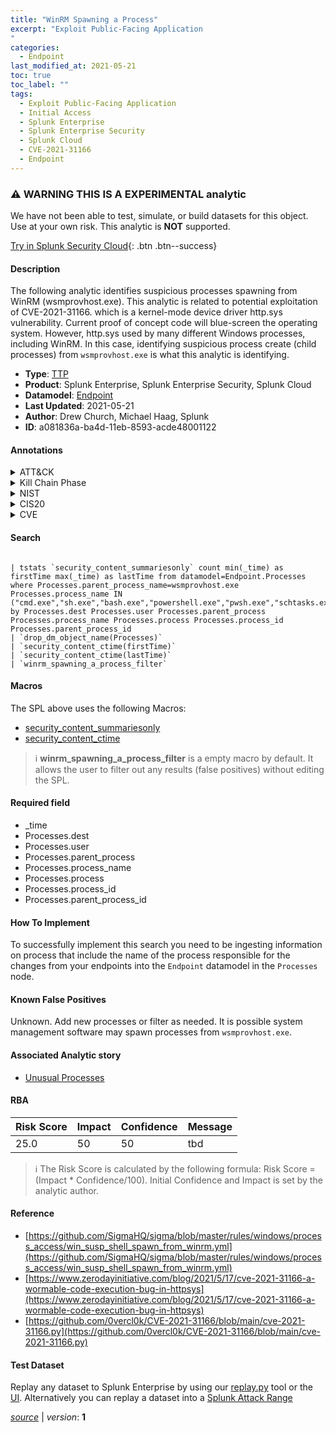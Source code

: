 ```yaml
---
title: "WinRM Spawning a Process"
excerpt: "Exploit Public-Facing Application
"
categories:
  - Endpoint
last_modified_at: 2021-05-21
toc: true
toc_label: ""
tags:
  - Exploit Public-Facing Application
  - Initial Access
  - Splunk Enterprise
  - Splunk Enterprise Security
  - Splunk Cloud
  - CVE-2021-31166
  - Endpoint
---
```


### :warning: WARNING THIS IS A EXPERIMENTAL analytic
We have not been able to test, simulate, or build datasets for this object. Use at your own risk. This analytic is **NOT** supported.


[Try in Splunk Security Cloud](https://www.splunk.com/en_us/products/cyber-security.html){: .btn .btn--success}

#### Description

The following analytic identifies suspicious processes spawning from WinRM (wsmprovhost.exe). This analytic is related to potential exploitation of CVE-2021-31166. which is a kernel-mode device driver http.sys vulnerability. Current proof of concept code will blue-screen the operating system. However, http.sys used by many different Windows processes, including WinRM. In this case, identifying suspicious process create (child processes) from `wsmprovhost.exe` is what this analytic is identifying.

- **Type**: [TTP](https://github.com/splunk/security_content/wiki/Detection-Analytic-Types)
- **Product**: Splunk Enterprise, Splunk Enterprise Security, Splunk Cloud
- **Datamodel**: [Endpoint](https://docs.splunk.com/Documentation/CIM/latest/User/Endpoint)
- **Last Updated**: 2021-05-21
- **Author**: Drew Church, Michael Haag, Splunk
- **ID**: a081836a-ba4d-11eb-8593-acde48001122


#### Annotations

<details>
  <summary>ATT&CK</summary>

<div markdown="1">


| ID             | Technique        |  Tactic             |
| -------------- | ---------------- |-------------------- |
| [T1190](https://attack.mitre.org/techniques/T1190/) | Exploit Public-Facing Application | Initial Access |

</div>
</details>


<details>
  <summary>Kill Chain Phase</summary>

<div markdown="1">

* Exploitation
* Actions on Objectives


</div>
</details>


<details>
  <summary>NIST</summary>

<div markdown="1">



</div>
</details>

<details>
  <summary>CIS20</summary>

<div markdown="1">



</div>
</details>

<details>
  <summary>CVE</summary>

<div markdown="1">
| ID          | Summary | [CVSS](https://nvd.nist.gov/vuln-metrics/cvss) |
| ----------- | ----------- | -------------- |
| [CVE-2021-31166](https://nvd.nist.gov/vuln/detail/CVE-2021-31166) | HTTP Protocol Stack Remote Code Execution Vulnerability | 7.5 |



</div>
</details>

#### Search 

```

| tstats `security_content_summariesonly` count min(_time) as firstTime max(_time) as lastTime from datamodel=Endpoint.Processes where Processes.parent_process_name=wsmprovhost.exe Processes.process_name IN ("cmd.exe","sh.exe","bash.exe","powershell.exe","pwsh.exe","schtasks.exe","certutil.exe","whoami.exe","bitsadmin.exe","scp.exe") by Processes.dest Processes.user Processes.parent_process Processes.process_name Processes.process Processes.process_id Processes.parent_process_id 
| `drop_dm_object_name(Processes)` 
| `security_content_ctime(firstTime)` 
| `security_content_ctime(lastTime)` 
| `winrm_spawning_a_process_filter`
```

#### Macros
The SPL above uses the following Macros:
* [security_content_summariesonly](https://github.com/splunk/security_content/blob/develop/macros/security_content_summariesonly.yml)
* [security_content_ctime](https://github.com/splunk/security_content/blob/develop/macros/security_content_ctime.yml)

> :information_source:
> **winrm_spawning_a_process_filter** is a empty macro by default. It allows the user to filter out any results (false positives) without editing the SPL.

#### Required field
* _time
* Processes.dest
* Processes.user
* Processes.parent_process
* Processes.process_name
* Processes.process
* Processes.process_id
* Processes.parent_process_id


#### How To Implement
To successfully implement this search you need to be ingesting information on process that include the name of the process responsible for the changes from your endpoints into the `Endpoint` datamodel in the `Processes` node.

#### Known False Positives
Unknown. Add new processes or filter as needed. It is possible system management software may spawn processes from `wsmprovhost.exe`.

#### Associated Analytic story
* [Unusual Processes](/stories/unusual_processes)




#### RBA

| Risk Score  | Impact      | Confidence   | Message      |
| ----------- | ----------- |--------------|--------------|
| 25.0 | 50 | 50 | tbd |


> :information_source:
> The Risk Score is calculated by the following formula: Risk Score = (Impact * Confidence/100). Initial Confidence and Impact is set by the analytic author. 

#### Reference

* [https://github.com/SigmaHQ/sigma/blob/master/rules/windows/process_access/win_susp_shell_spawn_from_winrm.yml](https://github.com/SigmaHQ/sigma/blob/master/rules/windows/process_access/win_susp_shell_spawn_from_winrm.yml)
* [https://www.zerodayinitiative.com/blog/2021/5/17/cve-2021-31166-a-wormable-code-execution-bug-in-httpsys](https://www.zerodayinitiative.com/blog/2021/5/17/cve-2021-31166-a-wormable-code-execution-bug-in-httpsys)
* [https://github.com/0vercl0k/CVE-2021-31166/blob/main/cve-2021-31166.py](https://github.com/0vercl0k/CVE-2021-31166/blob/main/cve-2021-31166.py)



#### Test Dataset
Replay any dataset to Splunk Enterprise by using our [replay.py](https://github.com/splunk/attack_data#using-replaypy) tool or the [UI](https://github.com/splunk/attack_data#using-ui).
Alternatively you can replay a dataset into a [Splunk Attack Range](https://github.com/splunk/attack_range#replay-dumps-into-attack-range-splunk-server)



[*source*](https://github.com/splunk/security_content/tree/develop/detections/experimental/endpoint/winrm_spawning_a_process.yml) \| *version*: **1**